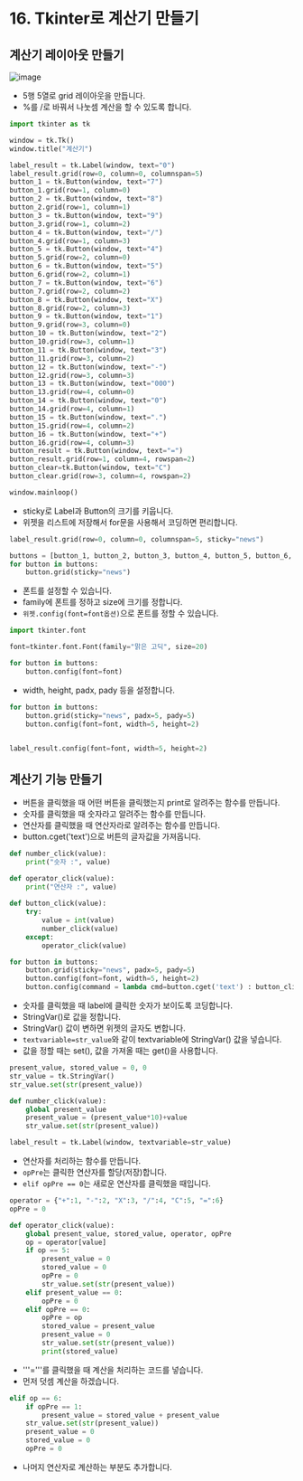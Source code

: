 # 16. Tkinter로 계산기 만들기
## 계산기 레이아웃 만들기
![image](https://user-images.githubusercontent.com/76088532/145950261-96760e52-9371-408a-b8ec-3377f1da5504.png)
* 5행 5열로 grid 레이아웃을 만듭니다.
* %를 /로 바꿔서 나눗셈 계산을 할 수 있도록 합니다.
```python
import tkinter as tk

window = tk.Tk()
window.title("계산기")

label_result = tk.Label(window, text="0")
label_result.grid(row=0, column=0, columnspan=5)
button_1 = tk.Button(window, text="7")
button_1.grid(row=1, column=0)
button_2 = tk.Button(window, text="8")
button_2.grid(row=1, column=1)
button_3 = tk.Button(window, text="9")
button_3.grid(row=1, column=2)
button_4 = tk.Button(window, text="/")
button_4.grid(row=1, column=3)
button_5 = tk.Button(window, text="4")
button_5.grid(row=2, column=0)
button_6 = tk.Button(window, text="5")
button_6.grid(row=2, column=1)
button_7 = tk.Button(window, text="6")
button_7.grid(row=2, column=2)
button_8 = tk.Button(window, text="X")
button_8.grid(row=2, column=3)
button_9 = tk.Button(window, text="1")
button_9.grid(row=3, column=0)
button_10 = tk.Button(window, text="2")
button_10.grid(row=3, column=1)
button_11 = tk.Button(window, text="3")
button_11.grid(row=3, column=2)
button_12 = tk.Button(window, text="-")
button_12.grid(row=3, column=3)
button_13 = tk.Button(window, text="000")
button_13.grid(row=4, column=0)
button_14 = tk.Button(window, text="0")
button_14.grid(row=4, column=1)
button_15 = tk.Button(window, text=".")
button_15.grid(row=4, column=2)
button_16 = tk.Button(window, text="+")
button_16.grid(row=4, column=3)
button_result = tk.Button(window, text="=")
button_result.grid(row=1, column=4, rowspan=2)
button_clear=tk.Button(window, text="C")
button_clear.grid(row=3, column=4, rowspan=2)

window.mainloop()
```

* sticky로 Label과 Button의 크기를 키웁니다.
* 위젯을 리스트에 저장해서 for문을 사용해서 코딩하면 편리합니다.
```python
label_result.grid(row=0, column=0, columnspan=5, sticky="news")

buttons = [button_1, button_2, button_3, button_4, button_5, button_6, button_7, button_8, button_9, button_10, button_11, button_12, button_13, button_14, button_15, button_16, button_result, button_clear]
for button in buttons:
    button.grid(sticky="news")
```

* 폰트를 설정할 수 있습니다.
* family에 폰트를 정하고 size에 크기를 정합니다. 
* ```위젯.config(font=font옵션)```으로 폰트를 정할 수 있습니다.
```python
import tkinter.font

font=tkinter.font.Font(family="맑은 고딕", size=20)

for button in buttons:
    button.config(font=font)
```

* width, height, padx, pady 등을 설정합니다.
```python
for button in buttons:
    button.grid(sticky="news", padx=5, pady=5)
    button.config(font=font, width=5, height=2)
   

label_result.config(font=font, width=5, height=2)
```

## 계산기 기능 만들기
* 버튼을 클릭했을 때 어떤 버튼을 클릭했는지 print로 알려주는 함수를 만듭니다.
* 숫자를 클릭했을 때 숫자라고 알려주는 함수를 만듭니다.
* 연산자를 클릭했을 때 연산자라로 알려주는 함수를 만듭니다.
* button.cget('text')으로 버튼의 글자값을 가져옵니다.
```python
def number_click(value):
    print("숫자 :", value)

def operator_click(value):
    print("연산자 :", value)
    
def button_click(value):    
    try:
        value = int(value)
        number_click(value)
    except:
        operator_click(value)

for button in buttons:
    button.grid(sticky="news", padx=5, pady=5)
    button.config(font=font, width=5, height=2)
    button.config(command = lambda cmd=button.cget('text') : button_click(cmd))
```

* 숫자를 클릭했을 때 label에 클릭한 숫자가 보이도록 코딩합니다.
* StringVar()로 값을 정합니다.
* StringVar() 값이 변하면 위젯의 글자도 변합니다.
* ```textvariable=str_value```와 같이 textvariable에 StringVar() 값을 넣습니다.
* 값을 정할 때는 set(), 값을 가져올 때는 get()을 사용합니다.
```python
present_value, stored_value = 0, 0
str_value = tk.StringVar()
str_value.set(str(present_value))

def number_click(value):
    global present_value
    present_value = (present_value*10)+value
    str_value.set(str(present_value)) 

label_result = tk.Label(window, textvariable=str_value)
```

* 연산자를 처리하는 함수를 만듭니다.
* ```opPre```는 클릭한 연산자를 할당(저장)합니다.
* ```elif opPre == 0```는 새로운 연산자를 클릭했을 때입니다.
```python
operator = {"+":1, "-":2, "X":3, "/":4, "C":5, "=":6}
opPre = 0

def operator_click(value):
    global present_value, stored_value, operator, opPre
    op = operator[value]
    if op == 5:
        present_value = 0
        stored_value = 0
        opPre = 0
        str_value.set(str(present_value))
    elif present_value == 0:
        opPre = 0
    elif opPre == 0:
        opPre = op
        stored_value = present_value
        present_value = 0
        str_value.set(str(present_value))
        print(stored_value)    
```

* '''='''를 클릭했을 때 계산을 처리하는 코드를 넣습니다.
* 먼저 덧셈 계산을 하겠습니다.
```python
elif op == 6:
    if opPre == 1:
        present_value = stored_value + present_value        
    str_value.set(str(present_value))
    present_value = 0
    stored_value = 0
    opPre = 0
```

* 나머지 연산자로 계산하는 부분도 추가합니다.
